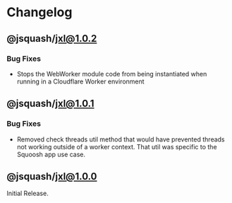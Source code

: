 # Changelog

## @jsquash/jxl@1.0.2

### Bug Fixes

- Stops the WebWorker module code from being instantiated when running in a Cloudflare Worker environment

## @jsquash/jxl@1.0.1

### Bug Fixes

- Removed check threads util method that would have prevented threads not working outside of a worker context. That util was specific to the Squoosh app use case.

## @jsquash/jxl@1.0.0

Initial Release.
